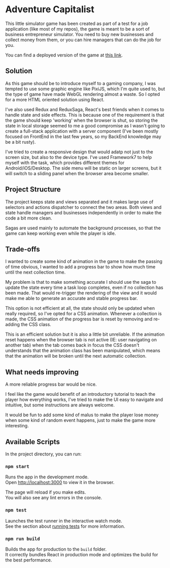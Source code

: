 # Adventure Capitalist
This little simulator game has been created as part of a test for a job application (like most of my repos), the game is meant to be a sort of business entrepreneur simulator. You need to buy new businesses and collect money from them, or you can hire managers that can do the job for you.

You can find a deployed version of the game at [this link](http://s18605048.onlinehome-server.info/data/projects/adventure-capitalist/).

## Solution
As this game should be to introduce myself to a gaming company, I was tempted to use some graphic engine like PixiJS, which I'm quite used to, but the type of game have made WebGL rendering almost a waste. So I opted for a more HTML oriented solution using React.

I've also used Redux and ReduxSaga, React's best friends when it comes to handle state and side effects. This is because one of the requirement is that the game should keep 'working' when the browser is shut, so storing the state in local storage seemed to me a good compromise as I wasn't going to create a full-stack application with a server component (I've been mostly focused on FrontEnd in the last few years, so my BackEnd knowledge may be a bit rusty).

I've tried to create a responsive design that would adatp not just to the screen size, but also to the device type. I've used Framework7 to help myself with the task, which provides different themes for Android/iOS/Desktop. The side menu will be static on larger screens, but it will switch to a sliding panel when the browser area become smaller.

## Project Structure
The project keeps state and views separated and it makes large use of selectors and actions dispatcher to connect the two areas. Both views and state handle managers and businesses independently in order to make the code a bit more clean.

Sagas are used mainly to automate the background processes, so that the game can keep working even while the player is idle.

## Trade-offs
I wanted to create some kind of animation in the game to make the passing of time obvious, I wanted to add a progress bar to show how much time until the next collection time.

My problem is that to make something accurate I should use the saga to update the state every time a task loop completes, even if no collection has been made. That would re-trigger the rendering of the view and it would make me able to generate an accurate and stable progress bar. 

This option is not efficient at all, the state should only be updated when really required, so I've opted for a CSS animation. Whenever a collection is made, the CSS animation of the progress bar is reset by removing and re-adding the CSS class. 

This is an efficient solution but it is also a little bit unreliable. If the animation reset happens when the browser tab is not active (IE: user navigating on another tab) when the tab comes back in focus the CSS doesn't understands that the animation class has been manipulated, which means that the animation will be broken until the next automatic collection.

## What needs improving
A more reliable progress bar would be nice.

I feel like the game would benefit of an introductory tutorial to teach the player how everything works, I've tried to make the UI easy to navigate and intuitive, but some instructions are always welcome.

It would be fun to add some kind of malus to make the player lose money when some kind of random event happens, just to make the game more interesting.

## Available Scripts
In the project directory, you can run:

### `npm start`
Runs the app in the development mode.<br />
Open [http://localhost:3000](http://localhost:3000) to view it in the browser.

The page will reload if you make edits.<br />
You will also see any lint errors in the console.

### `npm test`
Launches the test runner in the interactive watch mode.<br />
See the section about [running tests](https://facebook.github.io/create-react-app/docs/running-tests) for more information.

### `npm run build`
Builds the app for production to the `build` folder.<br />
It correctly bundles React in production mode and optimizes the build for the best performance.
